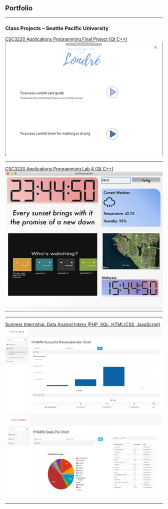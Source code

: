 ## Portfolio

---

### Class Projects – Seattle Pacific University

[CSC3220 Applications Programming Final Project (Qt C++)](/apps-program-final.md)
<img src="images/Londre sc 1.png?raw=true"/>

---

[CSC3220 Applications Programming Lab 4 (Qt C++)](/dashboard-ui.md)
<img src="images/Dashboard ui.png?raw=true"/>

---
[Summer Internship: Data Analyst Intern (PHP, SQL, HTML/CSS, JavaScript)](/data-dashboard.md)
<img src="Data dashboard ar bar chart.png?raw=true"/>
<img src="Data dashboard sales pie chart.png?raw=true"/>







---
<!-- Remove above link if you don't want to attibute -->
